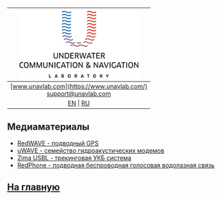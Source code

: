 | ![logo](/documentation/sm_logo.png) |
| :---: |
| [www.unavlab.com](https://www.unavlab.com/) <br/> [support@unavlab.com](mailto:support@unavlab.com) |
| [EN](media_videos_en.md) \| [RU](media_videos_ru.md) |

## Медиаматериалы

* [RedWAVE - подводный GPS](/documentation/RU/RedWAVE/media.md)
* [uWAVE - cемейство гидроакустических модемов](/documentation/RU/uWAVE/media.md)
* [Zima USBL - трекинговая УКБ система](/documentation/RU/Zima/media.md)
* [RedPhone - подводная беспроводная голосовая водолазная связь](/documentation/RU/RedPhone/media.md)

## [На главную](README_RU.md)

